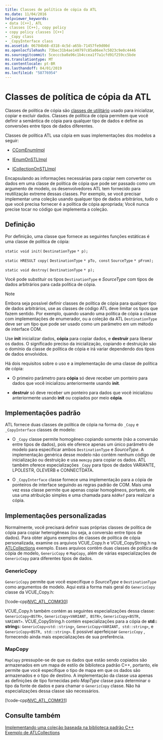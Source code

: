 ```yaml
---
title: Classes de política de cópia da ATL
ms.date: 11/04/2016
helpviewer_keywords:
- data [C++], ATL
- classes [C++], copy policy
- copy policy classes [C++]
- _Copy class
- _CopyInterface class
ms.assetid: 06704b68-d318-4c5d-a65b-71457fe9d00d
ms.openlocfilehash: 73bec31b4ae140797c85a06ee7c5023c9e0c4446
ms.sourcegitcommit: 5cecccba0a96c1b4ccea1f7a1cfd91f259cc5bde
ms.translationtype: MT
ms.contentlocale: pt-BR
ms.lasthandoff: 04/01/2019
ms.locfileid: "58776954"
---
```

# <a name="atl-copy-policy-classes"></a>Classes de política de cópia da ATL

Classes de política de cópia são [classes de utilitário](../atl/utility-classes.md) usado para inicializar, copiar e excluir dados. Classes de política de cópia permitem que você definir a semântica de cópia para qualquer tipo de dados e define as conversões entre tipos de dados diferentes.

Classes de política ATL usa cópia em suas implementações dos modelos a seguir:

- [CComEnumImpl](../atl/reference/ccomenumimpl-class.md)

- [IEnumOnSTLImpl](../atl/reference/ienumonstlimpl-class.md)

- [ICollectionOnSTLImpl](../atl/reference/icollectiononstlimpl-class.md)

Encapsulando as informações necessárias para copiar nem converter os dados em uma classe de política de cópia que pode ser passado como um argumento de modelo, os desenvolvedores ATL tem fornecido para reutilização extreme dessas classes. Por exemplo, se você precisar implementar uma coleção usando qualquer tipo de dados arbitrários, tudo o que você precisa fornecer é a política de cópia apropriada; Você nunca precise tocar no código que implementa a coleção.

## <a name="definition"></a>Definição

Por definição, uma classe que fornece as seguintes funções estáticas é uma classe de política de cópia:

`static void init(` `DestinationType` `* p);`

`static HRESULT copy(` `DestinationType` `* pTo, const`  `SourceType` `* pFrom);`

`static void destroy(` `DestinationType` `* p);`

Você pode substituir os tipos `DestinationType` e *SourceType* com tipos de dados arbitrários para cada política de cópia.

> [!NOTE]
>  Embora seja possível definir classes de política de cópia para qualquer tipo de dados arbitrários, use as classes de código ATL deve limitar os tipos que fazem sentido. Por exemplo, quando usando uma política de cópia a classe com implementações de enumerador, ou a coleção da ATL `DestinationType` deve ser um tipo que pode ser usado como um parâmetro em um método de interface COM.

Use **init** inicializar dados, **cópia** para copiar dados, e **destruir** para liberar os dados. O significado preciso da inicialização, copiando e destruição são o domínio da classe de política de cópia e irá variar dependendo dos tipos de dados envolvidos.

Há dois requisitos sobre o uso e a implementação de uma classe de política de cópia:

- O primeiro parâmetro para **cópia** só deve receber um ponteiro para dados que você inicializou anteriormente usando **init**.

- **destruir** só deve receber um ponteiro para dados que você inicializou anteriormente usando **init** ou copiados por meio **cópia**.

## <a name="standard-implementations"></a>Implementações padrão

ATL fornece duas classes de política de cópia na forma do `_Copy` e `_CopyInterface` classes de modelo:

- O `_Copy` classe permite homogêneo copiando somente (não a conversão entre tipos de dados), pois ele oferece apenas um único parâmetro de modelo para especificar ambos `DestinationType` e *SourceType*. A implementação genérica desse modelo não contém nenhum código de inicialização ou destruição e usa `memcpy` para copiar os dados. ATL também oferece especializações `_Copy` para tipos de dados VARIANTE, LPOLESTR, OLEVERB e CONNECTDATA.

- O `_CopyInterface` classe fornece uma implementação para a cópia de ponteiros de interface seguindo as regras padrão de COM. Mais uma vez essa classe permite que apenas copiar homogêneos, portanto, ele usa uma atribuição simples e uma chamada para `AddRef` para realizar a cópia.

## <a name="custom-implementations"></a>Implementações personalizadas

Normalmente, você precisará definir suas próprias classes de política de cópia para copiar heterogêneas (ou seja, a conversão entre tipos de dados). Para obter alguns exemplos de classes de política de cópia personalizada, examine os arquivos VCUE_Copy.h e VCUE_CopyString.h na [ATLCollections](../overview/visual-cpp-samples.md) exemplo. Esses arquivos contêm duas classes de política de cópia de modelo, `GenericCopy` e `MapCopy`, além de várias especializações de `GenericCopy` para diferentes tipos de dados.

### <a name="genericcopy"></a>GenericCopy

`GenericCopy` permite que você especifique o *SourceType* e `DestinationType` como argumentos de modelo. Aqui está a forma mais geral do `GenericCopy` classe da VCUE_Copy.h:

[!code-cpp[NVC_ATL_COM#30](../atl/codesnippet/cpp/atl-copy-policy-classes_1.h)]

VCUE_Copy.h também contém as seguintes especializações dessa classe: `GenericCopy<BSTR>`, `GenericCopy<VARIANT, BSTR>`, `GenericCopy<BSTR, VARIANT>`. VCUE_CopyString.h contém especializações para a cópia de **std:: string**s: `GenericCopy<std::string>`, `GenericCopy<VARIANT, std::string>`, e `GenericCopy<BSTR, std::string>`. É possível aperfeiçoar `GenericCopy` , fornecendo ainda mais especializações de sua preferência.

### <a name="mapcopy"></a>MapCopy

`MapCopy` pressupõe-se de que os dados que estão sendo copiados são armazenados em um mapa de estilo de biblioteca padrão C++, portanto, ele permite que você especifique o tipo de mapa em que os dados são armazenados e o tipo de destino. A implementação da classe usa apenas as definições de tipo fornecidas pelo *MapType* classe para determinar o tipo da fonte de dados e para chamar o `GenericCopy` classe. Não há especializações dessa classe são necessários.

[!code-cpp[NVC_ATL_COM#31](../atl/codesnippet/cpp/atl-copy-policy-classes_2.h)]

## <a name="see-also"></a>Consulte também

[Implementando uma coleção baseada na biblioteca padrão C++](../atl/implementing-an-stl-based-collection.md)<br/>
[Exemplo de ATLCollections](../overview/visual-cpp-samples.md)
